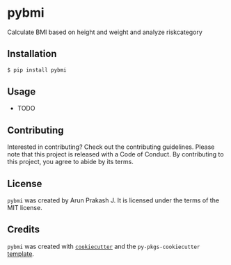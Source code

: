 # pybmi

Calculate BMI based on height and weight and analyze riskcategory

## Installation

```bash
$ pip install pybmi
```

## Usage

- TODO

## Contributing

Interested in contributing? Check out the contributing guidelines. Please note that this project is released with a Code of Conduct. By contributing to this project, you agree to abide by its terms.

## License

`pybmi` was created by Arun Prakash J. It is licensed under the terms of the MIT license.

## Credits

`pybmi` was created with [`cookiecutter`](https://cookiecutter.readthedocs.io/en/latest/) and the `py-pkgs-cookiecutter` [template](https://github.com/py-pkgs/py-pkgs-cookiecutter).
